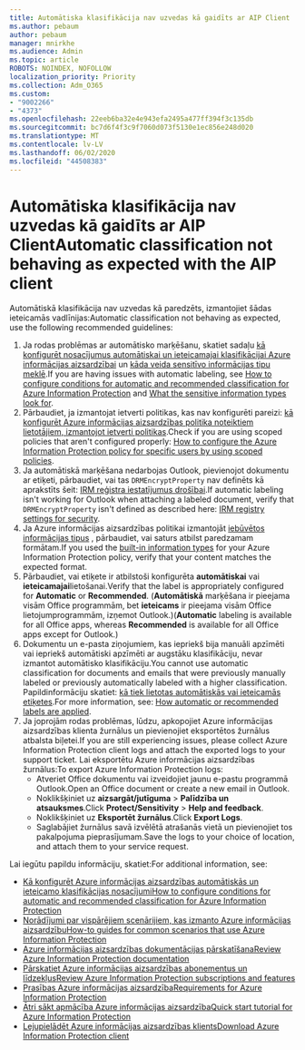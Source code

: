 ```yaml
---
title: Automātiska klasifikācija nav uzvedas kā gaidīts ar AIP Client
ms.author: pebaum
author: pebaum
manager: mnirkhe
ms.audience: Admin
ms.topic: article
ROBOTS: NOINDEX, NOFOLLOW
localization_priority: Priority
ms.collection: Adm_O365
ms.custom:
- "9002266"
- "4373"
ms.openlocfilehash: 22eeb6ba32e4e943efa2495a477ff394f3c135db
ms.sourcegitcommit: bc7d6f4f3c9f7060d073f5130e1ec856e248d020
ms.translationtype: MT
ms.contentlocale: lv-LV
ms.lasthandoff: 06/02/2020
ms.locfileid: "44508383"
---
```

# <a name="automatic-classification-not-behaving-as-expected-with-the-aip-client"></a><span data-ttu-id="01e02-102">Automātiska klasifikācija nav uzvedas kā gaidīts ar AIP Client</span><span class="sxs-lookup"><span data-stu-id="01e02-102">Automatic classification not behaving as expected with the AIP client</span></span>

<span data-ttu-id="01e02-103">Automātiskā klasifikācija nav uzvedas kā paredzēts, izmantojiet šādas ieteicamās vadlīnijas:</span><span class="sxs-lookup"><span data-stu-id="01e02-103">Automatic classification not behaving as expected, use the following recommended guidelines:</span></span>

1. <span data-ttu-id="01e02-104">Ja rodas problēmas ar automātisko marķēšanu, skatiet sadaļu [kā konfigurēt nosacījumus automātiskai un ieteicamajai klasifikācijai Azure informācijas aizsardzībai](https://docs.microsoft.com/azure/information-protection/configure-policy-classification) un [kāda veida sensitīvo informācijas tipu meklē](https://docs.microsoft.com/microsoft-365/compliance/sensitive-information-type-entity-definitions).</span><span class="sxs-lookup"><span data-stu-id="01e02-104">If you are having issues with automatic labeling, see [How to configure conditions for automatic and recommended classification for Azure Information Protection](https://docs.microsoft.com/azure/information-protection/configure-policy-classification) and [What the sensitive information types look for](https://docs.microsoft.com/microsoft-365/compliance/sensitive-information-type-entity-definitions).</span></span>
2. <span data-ttu-id="01e02-105">Pārbaudiet, ja izmantojat ietverti politikas, kas nav konfigurēti pareizi: [kā konfigurēt Azure informācijas aizsardzības politika noteiktiem lietotājiem, izmantojot ietverti politikas](https://docs.microsoft.com/azure/information-protection/configure-policy-scope).</span><span class="sxs-lookup"><span data-stu-id="01e02-105">Check if you are using scoped policies that aren't configured properly: [How to configure the Azure Information Protection policy for specific users by using scoped policies](https://docs.microsoft.com/azure/information-protection/configure-policy-scope).</span></span>
3. <span data-ttu-id="01e02-106">Ja automātiskā marķēšana nedarbojas Outlook, pievienojot dokumentu ar etiķeti, pārbaudiet, vai tas `DRMEncryptProperty` nav definēts kā aprakstīts šeit: [IRM reģistra iestatījumus drošībai](https://docs.microsoft.com/deployoffice/security/protect-sensitive-messages-and-documents-by-using-irm-in-office#office-2016-irm-registry-key-options).</span><span class="sxs-lookup"><span data-stu-id="01e02-106">If automatic labeling isn't working for Outlook when attaching a labeled document, verify that `DRMEncryptProperty` isn't defined as described here: [IRM registry settings for security](https://docs.microsoft.com/deployoffice/security/protect-sensitive-messages-and-documents-by-using-irm-in-office#office-2016-irm-registry-key-options).</span></span>
4. <span data-ttu-id="01e02-107">Ja Azure informācijas aizsardzības politikai izmantojāt [iebūvētos informācijas tipus](https://support.office.com/article/What-the-sensitive-information-types-look-for-fd505979-76be-4d9f-b459-abef3fc9e86b) , pārbaudiet, vai saturs atbilst paredzamam formātam.</span><span class="sxs-lookup"><span data-stu-id="01e02-107">If you used the [built-in information types](https://support.office.com/article/What-the-sensitive-information-types-look-for-fd505979-76be-4d9f-b459-abef3fc9e86b) for your Azure Information Protection policy, verify that your content matches the expected format.</span></span>
5. <span data-ttu-id="01e02-108">Pārbaudiet, vai etiķete ir atbilstoši konfigurēta **automātiskai** vai **ieteicamajai**lietošanai.</span><span class="sxs-lookup"><span data-stu-id="01e02-108">Verify that the label is appropriately configured for **Automatic** or **Recommended**.</span></span> <span data-ttu-id="01e02-109">(**Automātiskā** marķēšana ir pieejama visām Office programmām, bet **ieteicams** ir pieejama visām Office lietojumprogrammām, izņemot Outlook.)</span><span class="sxs-lookup"><span data-stu-id="01e02-109">(**Automatic** labeling is available for all Office apps, whereas **Recommended** is available for all Office apps except for Outlook.)</span></span>
6. <span data-ttu-id="01e02-110">Dokumentu un e-pasta ziņojumiem, kas iepriekš bija manuāli apzīmēti vai iepriekš automātiski apzīmēti ar augstāku klasifikāciju, nevar izmantot automātisko klasifikāciju.</span><span class="sxs-lookup"><span data-stu-id="01e02-110">You cannot use automatic classification for documents and emails that were previously manually labeled or previously automatically labeled with a higher classification.</span></span>  <span data-ttu-id="01e02-111">Papildinformāciju skatiet: [kā tiek lietotas automātiskās vai ieteicamās etiķetes](https://docs.microsoft.com/azure/information-protection/configure-policy-classification#how-automatic-or-recommended-labels-are-applied).</span><span class="sxs-lookup"><span data-stu-id="01e02-111">For more information, see: [How automatic or recommended labels are applied](https://docs.microsoft.com/azure/information-protection/configure-policy-classification#how-automatic-or-recommended-labels-are-applied).</span></span>
7. <span data-ttu-id="01e02-112">Ja joprojām rodas problēmas, lūdzu, apkopojiet Azure informācijas aizsardzības klienta žurnālus un pievienojiet eksportētos žurnālus atbalsta biļetei.</span><span class="sxs-lookup"><span data-stu-id="01e02-112">If you are still experiencing issues, please collect Azure Information Protection client logs and attach the exported logs to your support ticket.</span></span> <span data-ttu-id="01e02-113">Lai eksportētu Azure informācijas aizsardzības žurnālus:</span><span class="sxs-lookup"><span data-stu-id="01e02-113">To export Azure Information Protection logs:</span></span>
    - <span data-ttu-id="01e02-114">Atveriet Office dokumentu vai izveidojiet jaunu e-pastu programmā Outlook.</span><span class="sxs-lookup"><span data-stu-id="01e02-114">Open an Office document or create a new email in Outlook.</span></span>
    - <span data-ttu-id="01e02-115">Noklikšķiniet uz **aizsargāt/jutīguma**  >  **Palīdzība un atsauksmes**.</span><span class="sxs-lookup"><span data-stu-id="01e02-115">Click **Protect/Sensitivity** > **Help and feedback**.</span></span>
    - <span data-ttu-id="01e02-116">Noklikšķiniet uz **Eksportēt žurnālus**.</span><span class="sxs-lookup"><span data-stu-id="01e02-116">Click **Export Logs**.</span></span>
    - <span data-ttu-id="01e02-117">Saglabājiet žurnālus savā izvēlētā atrašanās vietā un pievienojiet tos pakalpojuma pieprasījumam.</span><span class="sxs-lookup"><span data-stu-id="01e02-117">Save the logs to your choice of location, and attach them to your service request.</span></span>

<span data-ttu-id="01e02-118">Lai iegūtu papildu informāciju, skatiet:</span><span class="sxs-lookup"><span data-stu-id="01e02-118">For additional information, see:</span></span>

- [<span data-ttu-id="01e02-119">Kā konfigurēt Azure informācijas aizsardzības automātiskās un ieteicamo klasifikācijas nosacījumi</span><span class="sxs-lookup"><span data-stu-id="01e02-119">How to configure conditions for automatic and recommended classification for Azure Information Protection</span></span>](https://docs.microsoft.com/azure/information-protection/configure-policy-classification)
- [<span data-ttu-id="01e02-120">Norādījumi par vispārējiem scenārijiem, kas izmanto Azure informācijas aizsardzību</span><span class="sxs-lookup"><span data-stu-id="01e02-120">How-to guides for common scenarios that use Azure Information Protection</span></span>](https://docs.microsoft.com/azure/information-protection/how-to-guides)
- [<span data-ttu-id="01e02-121">Azure informācijas aizsardzības dokumentācijas pārskatīšana</span><span class="sxs-lookup"><span data-stu-id="01e02-121">Review Azure Information Protection documentation</span></span>](https://docs.microsoft.com/azure/information-protection/what-is-information-protection)
- [<span data-ttu-id="01e02-122">Pārskatiet Azure informācijas aizsardzības abonementus un līdzekļus</span><span class="sxs-lookup"><span data-stu-id="01e02-122">Review Azure Information Protection subscriptions and features</span></span>](https://azure.microsoft.com/pricing/details/information-protection)
- [<span data-ttu-id="01e02-123">Prasības Azure informācijas aizsardzība</span><span class="sxs-lookup"><span data-stu-id="01e02-123">Requirements for Azure Information Protection</span></span>](https://docs.microsoft.com/azure/information-protection/get-started/requirements)
- [<span data-ttu-id="01e02-124">Ātri sākt apmācība Azure informācijas aizsardzība</span><span class="sxs-lookup"><span data-stu-id="01e02-124">Quick start tutorial for Azure Information Protection</span></span>](https://docs.microsoft.com/azure/information-protection/get-started/infoprotect-quick-start-tutorial)
- [<span data-ttu-id="01e02-125">Lejupielādēt Azure informācijas aizsardzības klients</span><span class="sxs-lookup"><span data-stu-id="01e02-125">Download Azure Information Protection client</span></span>](https://www.microsoft.com/download/details.aspx?id=53018)
